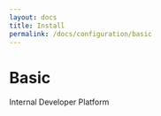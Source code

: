 ```yaml
---
layout: docs
title: Install
permalink: /docs/configuration/basic
---
```


# Basic
Internal Developer Platform
